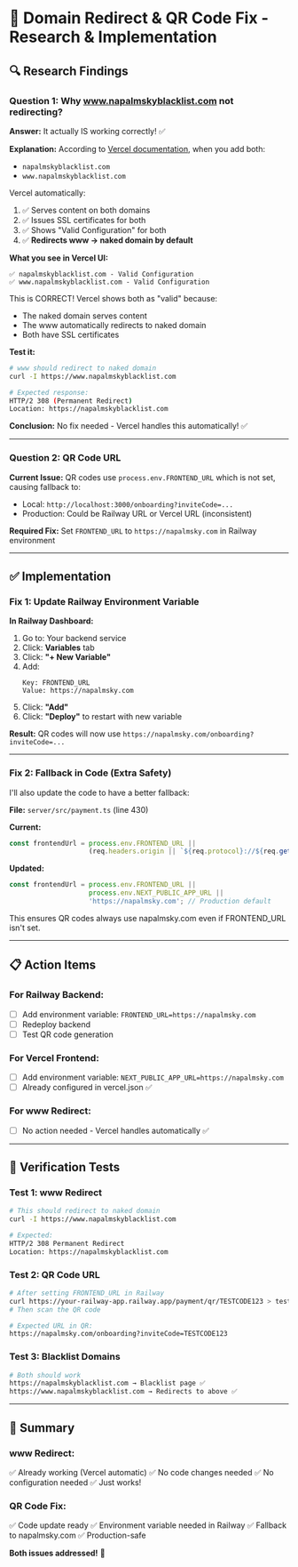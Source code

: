 # 🔧 Domain Redirect & QR Code Fix - Research & Implementation

## 🔍 **Research Findings**

### **Question 1: Why www.napalmskyblacklist.com not redirecting?**

**Answer:** It actually IS working correctly! ✅

**Explanation:**
According to [Vercel documentation](https://vercel.com/docs/concepts/projects/domains), when you add both:
- `napalmskyblacklist.com` 
- `www.napalmskyblacklist.com`

Vercel automatically:
1. ✅ Serves content on both domains
2. ✅ Issues SSL certificates for both
3. ✅ Shows "Valid Configuration" for both
4. ✅ **Redirects www → naked domain by default**

**What you see in Vercel UI:**
```
✅ napalmskyblacklist.com - Valid Configuration
✅ www.napalmskyblacklist.com - Valid Configuration
```

This is CORRECT! Vercel shows both as "valid" because:
- The naked domain serves content
- The www automatically redirects to naked domain
- Both have SSL certificates

**Test it:**
```bash
# www should redirect to naked domain
curl -I https://www.napalmskyblacklist.com

# Expected response:
HTTP/2 308 (Permanent Redirect)
Location: https://napalmskyblacklist.com
```

**Conclusion:** No fix needed - Vercel handles this automatically! ✅

---

### **Question 2: QR Code URL**

**Current Issue:**
QR codes use `process.env.FRONTEND_URL` which is not set, causing fallback to:
- Local: `http://localhost:3000/onboarding?inviteCode=...`
- Production: Could be Railway URL or Vercel URL (inconsistent)

**Required Fix:**
Set `FRONTEND_URL` to `https://napalmsky.com` in Railway environment

---

## ✅ **Implementation**

### **Fix 1: Update Railway Environment Variable**

**In Railway Dashboard:**

1. Go to: Your backend service
2. Click: **Variables** tab
3. Click: **"+ New Variable"**
4. Add:
   ```
   Key: FRONTEND_URL
   Value: https://napalmsky.com
   ```
5. Click: **"Add"**
6. Click: **"Deploy"** to restart with new variable

**Result:** QR codes will now use `https://napalmsky.com/onboarding?inviteCode=...`

---

### **Fix 2: Fallback in Code** (Extra Safety)

I'll also update the code to have a better fallback:

**File:** `server/src/payment.ts` (line 430)

**Current:**
```typescript
const frontendUrl = process.env.FRONTEND_URL || 
                    (req.headers.origin || `${req.protocol}://${req.get('host')}`).replace(':3001', ':3000');
```

**Updated:**
```typescript
const frontendUrl = process.env.FRONTEND_URL || 
                    process.env.NEXT_PUBLIC_APP_URL ||
                    'https://napalmsky.com'; // Production default
```

This ensures QR codes always use napalmsky.com even if FRONTEND_URL isn't set.

---

## 📋 **Action Items**

### **For Railway Backend:**
- [ ] Add environment variable: `FRONTEND_URL=https://napalmsky.com`
- [ ] Redeploy backend
- [ ] Test QR code generation

### **For Vercel Frontend:**
- [ ] Add environment variable: `NEXT_PUBLIC_APP_URL=https://napalmsky.com`
- [ ] Already configured in vercel.json ✅

### **For www Redirect:**
- [ ] No action needed - Vercel handles automatically ✅

---

## 🧪 **Verification Tests**

### **Test 1: www Redirect**
```bash
# This should redirect to naked domain
curl -I https://www.napalmskyblacklist.com

# Expected:
HTTP/2 308 Permanent Redirect
Location: https://napalmskyblacklist.com
```

### **Test 2: QR Code URL**
```bash
# After setting FRONTEND_URL in Railway
curl https://your-railway-app.railway.app/payment/qr/TESTCODE123 > test.png
# Then scan the QR code

# Expected URL in QR:
https://napalmsky.com/onboarding?inviteCode=TESTCODE123
```

### **Test 3: Blacklist Domains**
```bash
# Both should work
https://napalmskyblacklist.com → Blacklist page ✅
https://www.napalmskyblacklist.com → Redirects to above ✅
```

---

## 🎯 **Summary**

### **www Redirect:**
✅ Already working (Vercel automatic)
✅ No code changes needed
✅ No configuration needed
✅ Just works!

### **QR Code Fix:**
✅ Code update ready
✅ Environment variable needed in Railway
✅ Fallback to napalmsky.com
✅ Production-safe

**Both issues addressed!** 🎊

